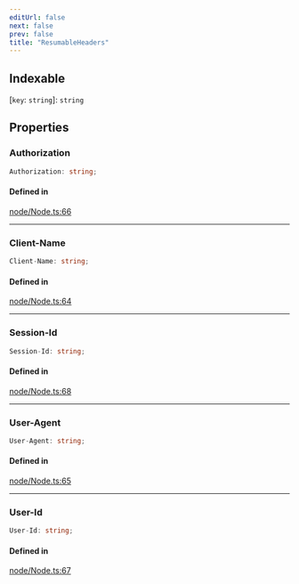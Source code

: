 ```yaml
---
editUrl: false
next: false
prev: false
title: "ResumableHeaders"
---
```


## Indexable

 \[`key`: `string`\]: `string`

## Properties

<a id="authorization" name="authorization"></a>

### Authorization

```ts
Authorization: string;
```

#### Defined in

[node/Node.ts:66](https://github.com/shipgirlproject/shoukaku/blob/761f40f7c0b54473070fa1c40602d1504a8bf167/src/node/Node.ts#L66)

***

<a id="client-name" name="client-name"></a>

### Client-Name

```ts
Client-Name: string;
```

#### Defined in

[node/Node.ts:64](https://github.com/shipgirlproject/shoukaku/blob/761f40f7c0b54473070fa1c40602d1504a8bf167/src/node/Node.ts#L64)

***

<a id="session-id" name="session-id"></a>

### Session-Id

```ts
Session-Id: string;
```

#### Defined in

[node/Node.ts:68](https://github.com/shipgirlproject/shoukaku/blob/761f40f7c0b54473070fa1c40602d1504a8bf167/src/node/Node.ts#L68)

***

<a id="user-agent" name="user-agent"></a>

### User-Agent

```ts
User-Agent: string;
```

#### Defined in

[node/Node.ts:65](https://github.com/shipgirlproject/shoukaku/blob/761f40f7c0b54473070fa1c40602d1504a8bf167/src/node/Node.ts#L65)

***

<a id="user-id" name="user-id"></a>

### User-Id

```ts
User-Id: string;
```

#### Defined in

[node/Node.ts:67](https://github.com/shipgirlproject/shoukaku/blob/761f40f7c0b54473070fa1c40602d1504a8bf167/src/node/Node.ts#L67)
